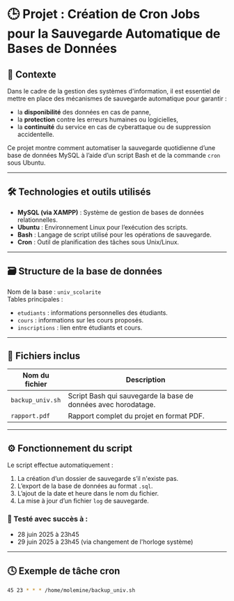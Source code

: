 # 🕒 Projet : Création de Cron Jobs pour la Sauvegarde Automatique de Bases de Données

## 📌 Contexte

Dans le cadre de la gestion des systèmes d'information, il est essentiel de mettre en place des mécanismes de sauvegarde automatique pour garantir :

- la **disponibilité** des données en cas de panne,
- la **protection** contre les erreurs humaines ou logicielles,
- la **continuité** du service en cas de cyberattaque ou de suppression accidentelle.

Ce projet montre comment automatiser la sauvegarde quotidienne d’une base de données MySQL à l’aide d’un script Bash et de la commande `cron` sous Ubuntu.

---

## 🛠️ Technologies et outils utilisés

- **MySQL (via XAMPP)** : Système de gestion de bases de données relationnelles.
- **Ubuntu** : Environnement Linux pour l’exécution des scripts.
- **Bash** : Langage de script utilisé pour les opérations de sauvegarde.
- **Cron** : Outil de planification des tâches sous Unix/Linux.

---

## 🗃️ Structure de la base de données

Nom de la base : `univ_scolarite`  
Tables principales :
- `etudiants` : informations personnelles des étudiants.
- `cours` : informations sur les cours proposés.
- `inscriptions` : lien entre étudiants et cours.

---

## 📄 Fichiers inclus

| Nom du fichier             | Description |
|---------------------------|-------------|
| `backup_univ.sh`          | Script Bash qui sauvegarde la base de données avec horodatage. |
| `rapport.pdf`   | Rapport complet du projet en format PDF. |


---

## ⚙️ Fonctionnement du script

Le script effectue automatiquement :
1. La création d’un dossier de sauvegarde s’il n'existe pas.
2. L’export de la base de données au format `.sql`.
3. L’ajout de la date et heure dans le nom du fichier.
4. La mise à jour d’un fichier `log` de sauvegarde.

### 🧪 Testé avec succès à :

- 28 juin 2025 à 23h45
- 29 juin 2025 à 23h45 (via changement de l'horloge système)

---

## 🕓 Exemple de tâche cron

```bash
45 23 * * * /home/molemine/backup_univ.sh
